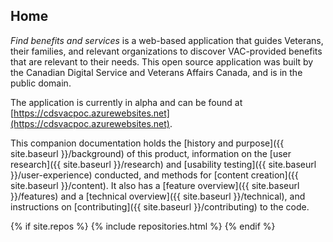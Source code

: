 ## Home

*Find benefits and services*  is a web-based application that guides Veterans, their families, and relevant organizations to discover VAC-provided benefits that are relevant to their needs. This open source application was built by the Canadian Digital Service and Veterans Affairs Canada, and is in the public domain.

The application is currently in alpha and can be found at [https://cdsvacpoc.azurewebsites.net](https://cdsvacpoc.azurewebsites.net).

This companion documentation holds the [history and purpose]({{ site.baseurl }}/background) of this product, information on the [user research]({{ site.baseurl }}/research) and [usability testing]({{ site.baseurl }}/user-experience) conducted, and methods for [content creation]({{ site.baseurl }}/content). It also has a [feature overview]({{ site.baseurl }}/features) and a [technical overview]({{ site.baseurl }}/technical), and instructions on [contributing]({{ site.baseurl }}/contributing) to the code.

{% if site.repos %}
  {% include repositories.html %}
{% endif %}
